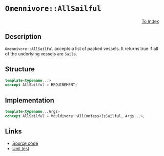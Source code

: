<!-- Copyright 2024 Feng Mofan
SPDX-License-Identifier: Apache-2.0 -->

# `Omennivore::AllSailful`

<p style='text-align: right;'><a href="../../concepts.md#omennivore-all-sailful">To Index</a></p>

## Description

`Omennivore::AllSailful` accepts a list of packed vessels.
It returns true if all of the underlying vessels are `Sail`s.

## Structure

```C++
template<typename...>
concept AllSailful = REQUIREMENT;
```

## Implementation

```C++
template<typename...Args>
concept AllSailful = Mouldivore::AllConfess<IsSailful, Args...>;
```

## Links

- [Source code](../../../../conceptrodon/descend/omennivore/concepts/all_sailful.hpp)
- [Unit test](../../../../tests/unit/concepts/omennivore/all_sailful.test.hpp)
